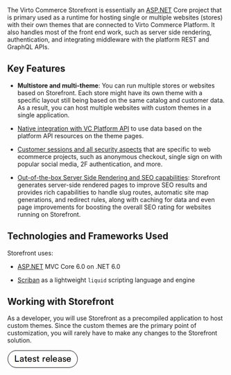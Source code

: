 ﻿The Virto Commerce Storefront is essentially an [ASP.NET](http://asp.net) Core project that is primary used as a runtime for hosting single or multiple websites (stores) with their own themes that are connected to Virto Commerce Platform. It also handles most of the front end work, such as server side rendering, authentication, and integrating middleware with the platform REST and GraphQL APIs.

## Key Features

- **Multistore and multi-theme**: You can run multiple stores or websites based on Storefront. Each store might have its own theme with a specific layout still being based on the same catalog and customer data. As a result, you can host multiple websites with custom themes <!---link to themes--> in a single application.
    
- [Native integration with VC Platform API](../getting-started/quickstart-on-windows.md) to use data based on the platform API resources on the theme pages.
    
- [Customer sessions and all security aspects](../../../../platform/developer-guide/Fundamentals/Security/overview) that are specific to web ecommerce projects, such as anonymous checkout, single sign on with popular social media, 2F authentication, and more.
    
- [Out-of-the-box Server Side Rendering and SEO capabilities](../../../../platform/user-guide/catalog/managing-categories): Storefront generates server-side rendered pages to improve SEO results and provides rich capabilities to handle slug routes, automatic site map generations, and redirect rules, along with caching for data and even page improvements for boosting the overall SEO rating for websites running on Storefront<!---link to SEO details-->.
    

## Technologies and Frameworks Used

Storefront uses:

- [ASP.NET](http://asp.net/) MVC Core 6.0 on .NET 6.0
    
- [Scriban](https://github.com/scriban/scriban) as a lightweight `liquid` scripting language and engine
    

## Working with Storefront

As a developer, you will use Storefront as a precompiled application to host custom themes. Since the custom themes are the primary point of customization, you will rarely have to make any changes to the Storefront solution.

[![Download latest release](../media/latest_release.png)](https://github.com/VirtoCommerce/vc-storefront/releases/latest)

